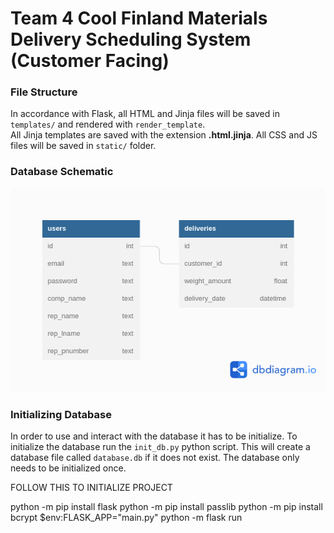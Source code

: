 # Team 4 Cool Finland Materials Delivery Scheduling System (Customer Facing)

### File Structure 

In accordance with Flask, all HTML and Jinja files will be saved in ``` templates/ ``` and rendered with ``` render_template ```. <br>
All Jinja templates are saved with the extension <b>.html.jinja</b>. All CSS and JS files will be saved in ```static/``` folder.

### Database Schematic 

<img src="schema.png">

### Initializing Database

In order to use and interact with the database it has to be initialize. To initialize the database run the ``` init_db.py ``` python script. This will create a database file called ``` database.db ``` if it does not exist. The database only needs to be initialized once.

FOLLOW THIS TO INITIALIZE PROJECT

python -m pip install flask
python -m pip install passlib
python -m pip install bcrypt
$env:FLASK_APP="main.py"
python -m flask run

